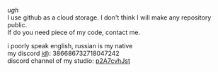 _ugh_  
I use github as a cloud storage. I don't think I will make any repository public.  
If do you need piece of my code, contact me.

i poorly speak english, russian is my native  
my discord [id](https://discord.id)): 386686732718047242  
discord channel of my studio: [p2A7cvhJst](https://discord.gg/[p2A7cvhJst)
